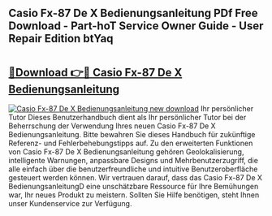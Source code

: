 ## Casio Fx-87 De X Bedienungsanleitung PDf Free Download - Part-hoT Service Owner Guide - User Repair Edition btYaq

# <h2><a href="http://df5z9uz.blite.top/?on=Casio+Fx-87+De+X+Bedienungsanleitung">🔗Download 👉🔴 Casio Fx-87 De X Bedienungsanleitung</a></h2>

[![Casio Fx-87 De X Bedienungsanleitung new download](https://i.imgur.com/lujVjoI.png)](http://df5z9uz.blite.top/?on=Casio+Fx-87+De+X+Bedienungsanleitung)
Ihr persönlicher Tutor Dieses Benutzerhandbuch dient als Ihr persönlicher Tutor bei der Beherrschung der Verwendung Ihres neuen Casio Fx-87 De X Bedienungsanleitung. Bitte bewahren Sie dieses Handbuch für zukünftige Referenz- und Fehlerbehebungstipps auf. Zu den erweiterten Funktionen von Casio Fx-87 De X Bedienungsanleitung gehören Geolokalisierung, intelligente Warnungen, anpassbare Designs und Mehrbenutzerzugriff, die alle einfach über die benutzerfreundliche und intuitive Benutzeroberfläche gesteuert werden können. Wir vertrauen darauf, dass das Casio Fx-87 De X BedienungsanleitungD eine unschätzbare Ressource für Ihre Bemühungen war, Ihr neues Produkt zu meistern. Sollten Sie Hilfe benötigen, steht Ihnen unser Kundenservice zur Verfügung.
